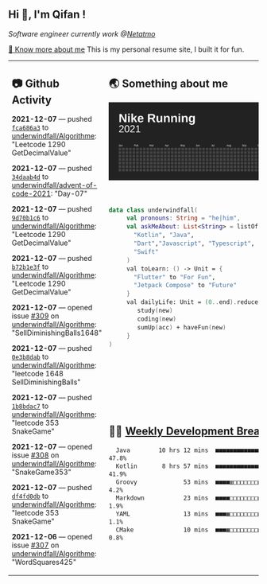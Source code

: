 <h2> Hi 👋, I'm Qifan ! </h2>
<p><em>Software engineer currently work @<a href="https://www.netatmo.com">Netatmo</a>
</em></p><p><a href="https://qifanyang.com/resume" target="_blank"> 🔭 Know more about me</a> This is my personal resume site, I built it for fun.</p>
<table><tr><td valign="top" rowspan="2">

 ## 📷 Github Activity
 <!-- githubActivity starts -->
  **2021-12-07** — pushed [`fca686a3`](https://github.com/underwindfall/Algorithme/commit/fca686a38ab1abef0e4e1d4063e6b7974ca4cdd0) to [underwindfall/Algorithme](https://api.github.com/repos/underwindfall/Algorithme): "Leetcode 1290 GetDecimalValue"

  **2021-12-07** — pushed [`34daab4d`](https://github.com/underwindfall/advent-of-code-2021/commit/34daab4d09a45340e46e66a86ae951ed4d732db7) to [underwindfall/advent-of-code-2021](https://api.github.com/repos/underwindfall/advent-of-code-2021): "Day-07"

  **2021-12-07** — pushed [`9d70b1c6`](https://github.com/underwindfall/Algorithme/commit/9d70b1c6cee30ac376b984fb77096ccf5c8e62e9) to [underwindfall/Algorithme](https://api.github.com/repos/underwindfall/Algorithme): "Leetcode 1290 GetDecimalValue"

  **2021-12-07** — pushed [`b72b1e3f`](https://github.com/underwindfall/Algorithme/commit/b72b1e3fd62f5b8e2f03f716229eb759c6f1784c) to [underwindfall/Algorithme](https://api.github.com/repos/underwindfall/Algorithme): "Leetcode 1290 GetDecimalValue"

  **2021-12-07** — opened issue [#309](https://api.github.com/repos/underwindfall/Algorithme/issues/309) on [underwindfall/Algorithme](https://api.github.com/repos/underwindfall/Algorithme): "SellDiminishingBalls1648"

  **2021-12-07** — pushed [`0e3b8dab`](https://github.com/underwindfall/Algorithme/commit/0e3b8dab0e6730be322822054a9b09ca39f33da3) to [underwindfall/Algorithme](https://api.github.com/repos/underwindfall/Algorithme): "leetcode 1648 SellDiminishingBalls"

  **2021-12-07** — pushed [`1b8bdac7`](https://github.com/underwindfall/Algorithme/commit/1b8bdac7d22f12312f574a522f163711cf9026b1) to [underwindfall/Algorithme](https://api.github.com/repos/underwindfall/Algorithme): "leetcode 353 SnakeGame"

  **2021-12-07** — opened issue [#308](https://api.github.com/repos/underwindfall/Algorithme/issues/308) on [underwindfall/Algorithme](https://api.github.com/repos/underwindfall/Algorithme): "SnakeGame353"

  **2021-12-07** — pushed [`df4fd0db`](https://github.com/underwindfall/Algorithme/commit/df4fd0db0ba2ef9d84fd7794eeac92746e0d47c2) to [underwindfall/Algorithme](https://api.github.com/repos/underwindfall/Algorithme): "leetcode 353 SnakeGame"

  **2021-12-06** — opened issue [#307](https://api.github.com/repos/underwindfall/Algorithme/issues/307) on [underwindfall/Algorithme](https://api.github.com/repos/underwindfall/Algorithme): "WordSquares425"
 <!-- githubActivity ends -->
 </td><td valign="top">

 ## 🌏 Something about me
 <!-- profile starts -->
 <a href="https://github.com/underwindfall" width="100%">
   <img src="https://github.com/underwindfall/GitHubPoster/blob/main/examples/nike.svg"/>
 </a>
 <br/>
 <br/>
 <br/>

 ```kotlin
 data class underwindfall(
      val pronouns: String = "he|him",
      val askMeAbout: List<String> = listOf(
        "Kotlin", "Java",
        "Dart","Javascript", "Typescript",
        "Swift"
      )
      val toLearn: () -> Unit = {
        "Flutter" to "For Fun",
        "Jetpack Compose" to "Future"
      }
      val dailyLife: Unit = (0..end).reduce { acc, new ->
         study(new)
         coding(new)
         sumUp(acc) + haveFun(new)
      }
 )
 ```
 <!-- profile ends -->
 </td></tr><tr><td valign="top">

 ## 🏊‍♂️ <a href="https://gist.github.com/underwindfall/377ee88ba1fabd1e93516e48ca9c61eb" target="_blank">Weekly Development Breakdown</a>
  <!-- codeTime starts -->
  ```text
    Java        10 hrs 12 mins  ■■■■■■■■■■■■■■■□□□□□□□□□  47.8%
    Kotlin       8 hrs 57 mins  ■■■■■■■■■■■■■▥□□□□□□□□□□  41.9%
    Groovy             53 mins  ■■■■▥□□□□□□□□□□□□□□□□□□□   4.2%
    Markdown           23 mins  ■■■■□□□□□□□□□□□□□□□□□□□□   1.9%
    YAML               13 mins  ■■■▦□□□□□□□□□□□□□□□□□□□□   1.1%
    CMake              10 mins  ■■■▦□□□□□□□□□□□□□□□□□□□□   0.8%
  ```
  <!-- codeTime starts -->
  </td></tr></table>